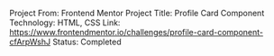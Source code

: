 Project From: Frontend Mentor
Project Title: Profile Card Component
Technology: HTML, CSS
Link: https://www.frontendmentor.io/challenges/profile-card-component-cfArpWshJ
Status: Completed
